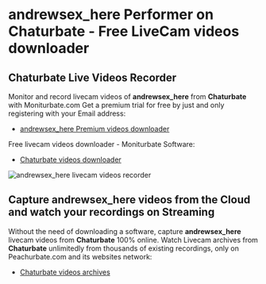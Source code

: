 # andrewsex_here Performer on Chaturbate - Free LiveCam videos downloader

## Chaturbate Live Videos Recorder

Monitor and record livecam videos of **andrewsex_here** from **Chaturbate** with Moniturbate.com
Get a premium trial for free by just and only registering with your Email address:
* [andrewsex_here Premium videos downloader](https://moniturbate.com/request-demo-licence-key.html)

Free livecam videos downloader - Moniturbate Software:
* [Chaturbate videos downloader](https://moniturbate.com/moniturbate-download-software.html)

![andrewsex_here livecam videos recorder](https://peachurnet.com/templates/moniturbate-software.png)


## Capture andrewsex_here videos from the Cloud and watch your recordings on Streaming

Without the need of downloading a software, capture **andrewsex_here** livecam videos from **Chaturbate** 100% online.
Watch Livecam archives from **Chaturbate** unlimitedly from thousands of existing recordings, only on Peachurbate.com and its websites network:
* [Chaturbate videos archives](https://peachurnet.com/)